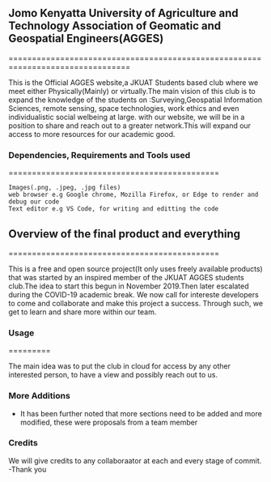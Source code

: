## Jomo Kenyatta University of Agriculture and Technology Association of Geomatic and Geospatial Engineers(AGGES) 
================================================================================

This is the Official AGGES website,a JKUAT Students based club where we meet either Physically(Mainly) or virtually.The main vision of this club is to expand the knowledge of the students on :Surveying,Geospatial Information Sciences, remote sensing, space technologies, work ethics and even individualistic social welbeing at large.
with our website, we will be in a position to share and reach out to a greater network.This will expand our access to more resources for our academic good.


### Dependencies, Requirements and Tools used
=============================================

```
Images(.png, .jpeg, .jpg files)
web browser e.g Google chrome, Mozilla Firefox, or Edge to render and debug our code
Text editor e.g VS Code, for writing and editting the code
```

## Overview of the final product and everything
=============================================

This is a free and open source project(It only uses freely available products) that was started by an inspired member of the JKUAT AGGES students club.The idea to start this begun in November 2019.Then later escalated during the COVID-19 academic break.
We now call for intereste developers to come and collaborate and make this project a success.
Through such, we get to learn and share more within our team.


### Usage
=========

The main idea was to put the club in cloud for access by any other interested person, to have a view and possibly reach out to us.

###  More Additions

- It has been further noted that more sections need to be added and more modified, these were proposals from a team member

### Credits
We will give credits to any collaboraator at each and every stage of commit.
-Thank you
